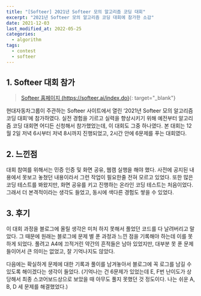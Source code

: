 ```yaml
---
title: "[Softeer] 2021년 Softeer 모의 알고리즘 코딩 대회"
excerpt: "2021년 Softeer 모의 알고리즘 코딩 대회에 참가한 소감"
date: 2021-12-03
last_modified_at: 2022-05-25
categories:
  - algorithm
tags:
  - contest
  - softeer
---
```


## 1. Softeer 대회 참가

> [Softeer 홈페이지 (https://softeer.ai/index.do)](https://softeer.ai/index.do){: target="_blank"}

현대자동차그룹이 주관하는 Softeer 사이트에서 열린 ‘2021년 Softeer 모의 알고리즘 코딩 대회’에 참가하였다. 실전 경험을 기르고 실력을 향상시키기 위해 예전부터 알고리즘 코딩 대회면 어디든 신청해서 참가했었는데, 이 대회도 그중 하나였다. 본 대회는 12월 2일 저녁 6시부터 저녁 8시까지 진행되었고, 2시간 안에 6문제를 푸는 대회였다.

## 2. 느낀점

대회 참여를 위해서는 민증 인증 및 화면 공유, 웹캠 실행을 해야 했다. 사전에 공지된 내용에서 못보고 놓쳤던 내용이라서 그런 작업이 필요한줄 전혀 모르고 있었다. 또한 많은 코딩 테스트를 봐왔지만, 화면 공유를 키고 진행하는 온라인 코딩 테스트는 처음이었다. 그래서 더 본격적이라는 생각도 들었고, 동시에 색다른 경험도 쌓을 수 있었다.

## 3. 후기

이 대회 과정을 블로그에 올릴 생각은 미처 하지 못해서 풀었던 코드를 다 날려버리고 말았다. 그 때문에 원래는 블로그에 문제 별 푼 과정과 느낀 점을 기록해야 하는데 이를 못하게 되었다. 풀려고 A4에 끄적거린 약간의 흔적들은 남아 있었지만, 대부분 못 푼 문제들이어서 큰 의미는 없었고, 잘 기억나지도 않았다. 

다음에는 확실하게 문제에 대한 기록과 풀이를 남겨놓아서 블로그에 꼭 로그를 남길 수 있도록 해이겠다는 생각이 들었다. (기억나는 건 6문제가 있었는데 E, F번 난이도가 상당해서 최종 스코어보드상으로 보았을 때 아무도 풀지 못했던 것 정도이다. 나는 쉬운 A, B, D 세 문제를 해결했었다.)
